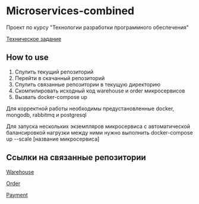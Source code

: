 # Microservices-combined
Проект по курсу "Технологии разработки программного обеспечения"

[Техническое задание](https://docs.google.com/document/d/1FKO65Ga0rRVPVArQERqO__3fkOeCWFGgSKRb6_tCX9U/edit#heading=h.34u7x9ucruln)
## How to use

1. Спулить текущий репозиторий
2. Перейти в скачанный репозиторий 
2. Спулить связанные репозитории в текущую директорию
2. Скомпилировать исходный код warehouse и order микросервисов
2. Вызвать docker-compose up

Для корректной работы необходимы предустановленные docker, mongodb, rabbitmq и postgresql

Для запуска нескольких экземпляров микросервиса с автоматической балансировкой нагрузки между ними нужно выполнить docker-compose up --scale [название микросервиса] 

## Ссылки на связанные репозитории
[Warehouse](https://github.com/JoCoKo/Warehouse)

[Order](https://github.com/dshtefan/order-service)

[Payment](https://github.com/fahredof/PaymentService)
